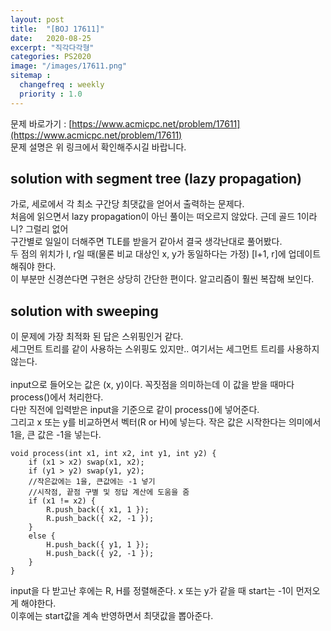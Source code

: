```yaml
---
layout: post
title:  "[BOJ 17611]"
date:   2020-08-25
excerpt: "직각다각형"
categories: PS2020
image: "/images/17611.png"
sitemap :
  changefreq : weekly
  priority : 1.0
---
```


문제 바로가기 : [https://www.acmicpc.net/problem/17611](https://www.acmicpc.net/problem/17611)<br>
문제 설명은 위 링크에서 확인해주시길 바랍니다.
<br>
## solution with segment tree (lazy propagation)
<script src="https://gist.github.com/yooniversal/64ca056f5bc2b7694c17703d2eebd59b.js"></script>

가로, 세로에서 각 최소 구간당 최댓값을 얻어서 출력하는 문제다.<br>
처음에 읽으면서 lazy propagation이 아닌 풀이는 떠오르지 않았다. 근데 골드 1이라니? 그럴리 없어<br>
구간별로 일일이 더해주면 TLE를 받을거 같아서 결국 생각난대로 풀어봤다.<br>
두 점의 위치가 l, r일 때(물론 비교 대상인 x, y가 동일하다는 가정) [l+1, r]에 업데이트 해줘야 한다.<br>
이 부분만 신경쓴다면 구현은 상당히 간단한 편이다. 알고리즘이 훨씬 복잡해 보인다.<br>

## solution with sweeping
<script src="https://gist.github.com/yooniversal/6e18c6157c71d3476046354269edd6da.js"></script>

이 문제에 가장 최적화 된 답은 스위핑인거 같다.<br>
세그먼트 트리를 같이 사용하는 스위핑도 있지만.. 여기서는 세그먼트 트리를 사용하지 않는다.<br>
<br>
input으로 들어오는 값은 (x, y)이다. 꼭짓점을 의미하는데 이 값을 받을 때마다 process()에서 처리한다.<br>
다만 직전에 입력받은 input을 기준으로 같이 process()에 넣어준다.<br>
그리고 x 또는 y를 비교하면서 벡터(R or H)에 넣는다. 작은 값은 시작한다는 의미에서 1을, 큰 값은 -1을 넣는다.<br>
```
void process(int x1, int x2, int y1, int y2) {
    if (x1 > x2) swap(x1, x2);
    if (y1 > y2) swap(y1, y2);
    //작은값에는 1을, 큰값에는 -1 넣기
    //시작점, 끝점 구별 및 정답 계산에 도움을 줌
    if (x1 != x2) {
        R.push_back({ x1, 1 });
        R.push_back({ x2, -1 });
    }
    else {
        H.push_back({ y1, 1 });
        H.push_back({ y2, -1 });
    }
}
```
input을 다 받고난 후에는 R, H를 정렬해준다. x 또는 y가 같을 때 start는 -1이 먼저오게 해야한다.<br>
이후에는 start값을 계속 반영하면서 최댓값을 뽑아준다.

<script src="https://utteranc.es/client.js"
        repo="yooniversal/blog-comments"
        issue-term="pathname"
        theme="github-light"
        crossorigin="anonymous"
        async>
</script>
